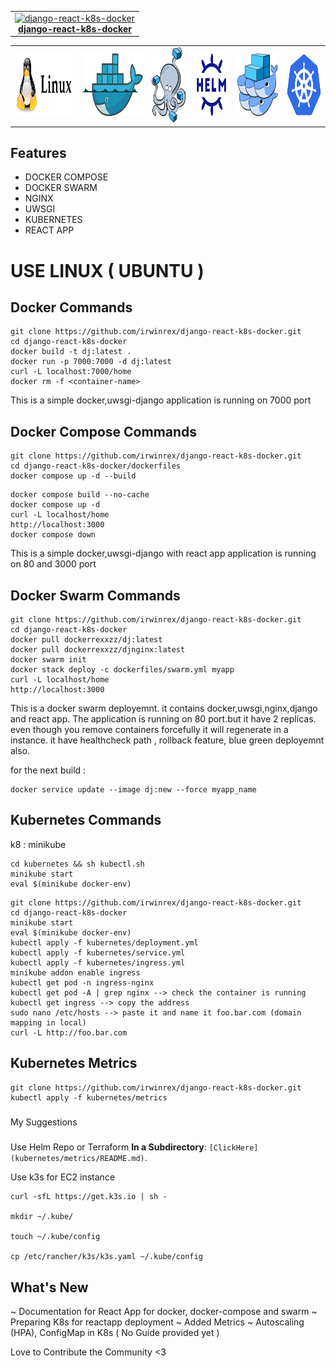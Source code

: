 <center>
<table>
  <tr>
    <td align="center"><a href="README.md"><img src="images/django-react-k8s-docker.png" width="150px;" height="150px;" alt="django-react-k8s-docker" /><br /><b>django-react-k8s-docker</b></a></td>
  </tr>
</table>
</center>

<table>
  <tr>
    <td align="left"><a href="README.md"><img src="images/linux.png" width="170px;" height="100px;" alt="linux" /><br /><b></b></a></td>
    <td align="left"><a href="README.md"><img src="images/docker.png" width="180px;" height="100px;" alt="docker" /><br /><b></b></a></td>
    <td align="left"><a href="README.md"><img src="images/docker-compose.png" width="100px;" height="120px;" alt="compose" /><br/><b></b></td>
    <td align="left"><a href="README.md"><img src="images/helm.png" width="100px;" height="100px;" alt="helm" /><br /><b></b></a>
    <td align="left"><a href="README.md"><img src="images/swarm.png" width="120px;" height="100px;" alt="DOCKER SWARM" /><br /><b></b></a></td>
    <td align="left"><a href="README.md"><img src="images/kubernetes.png" width="100px;" height="100px;" alt="KUBERNETES" /><br /><b></b></a></td>
  </tr>
</table>

## Features
- DOCKER COMPOSE 
- DOCKER SWARM 
- NGINX 
- UWSGI
- KUBERNETES
- REACT APP

# USE LINUX ( UBUNTU )

## Docker Commands
```
git clone https://github.com/irwinrex/django-react-k8s-docker.git
cd django-react-k8s-docker
docker build -t dj:latest .
docker run -p 7000:7000 -d dj:latest
curl -L localhost:7000/home
docker rm -f <container-name> 
```
This is a simple docker,uwsgi-django application is running on 7000 port



## Docker Compose Commands

```
git clone https://github.com/irwinrex/django-react-k8s-docker.git
cd django-react-k8s-docker/dockerfiles
docker compose up -d --build
```

```
docker compose build --no-cache
docker compose up -d
curl -L localhost/home
http://localhost:3000
docker compose down
```

This is a simple docker,uwsgi-django with react app application is running on 80 and 3000 port

## Docker Swarm Commands

```
git clone https://github.com/irwinrex/django-react-k8s-docker.git
cd django-react-k8s-docker
docker pull dockerrexxzz/dj:latest
docker pull dockerrexxzz/djnginx:latest
docker swarm init
docker stack deploy -c dockerfiles/swarm.yml myapp
curl -L localhost/home
http://localhost:3000
```
This is a docker swarm deployemnt. it contains docker,uwsgi,nginx,django and react app. The application is running on 80 port.but it have 2 replicas. even though you remove containers forcefully it will regenerate in a instance. it have healthcheck path , rollback feature, blue green deployemnt also.

for the next build : 
```
docker service update --image dj:new --force myapp_name
```

## Kubernetes Commands

k8 : minikube

```
cd kubernetes && sh kubectl.sh
minikube start
eval $(minikube docker-env)
```

```
git clone https://github.com/irwinrex/django-react-k8s-docker.git
cd django-react-k8s-docker
minikube start
eval $(minikube docker-env)
kubectl apply -f kubernetes/deployment.yml
kubectl apply -f kubernetes/service.yml
kubectl apply -f kubernetes/ingress.yml
minikube addon enable ingress
kubectl get pod -n ingress-nginx
kubectl get pod -A | grep nginx --> check the container is running
kubectl get ingress --> copy the address
sudo nano /etc/hosts --> paste it and name it foo.bar.com (domain mapping in local)
curl -L http://foo.bar.com
```

## Kubernetes Metrics

```
git clone https://github.com/irwinrex/django-react-k8s-docker.git
kubectl apply -f kubernetes/metrics
```

#####        ######
   My Suggestions 
#####        ######

Use Helm Repo or Terraform
 **In a Subdirectory**: `[ClickHere](kubernetes/metrics/README.md)`.

Use k3s for EC2 instance
```
curl -sfL https://get.k3s.io | sh -

mkdir ~/.kube/

touch ~/.kube/config

cp /etc/rancher/k3s/k3s.yaml ~/.kube/config
```

## What's New

~ Documentation for React App for docker, docker-compose and swarm 
~ Preparing K8s for reactapp deployment
~ Added Metrics
~ Autoscaling (HPA), ConfigMap in K8s ( No Guide provided yet )


Love to Contribute the Community <3
